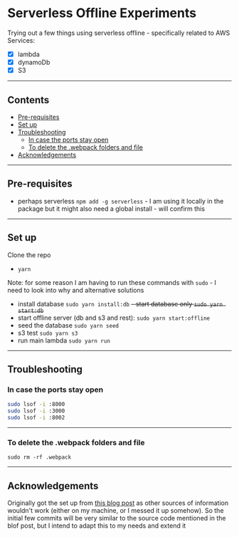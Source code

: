 # Serverless Offline Experiments <!-- omit in toc -->

Trying out a few things using serverless offline - specifically related to AWS Services:

- [x] lambda
- [x] dynamoDb
- [x] S3

---

## Contents <!-- omit in toc -->

- [Pre-requisites](#pre-requisites)
- [Set up](#set-up)
- [Troubleshooting](#troubleshooting)
  - [In case the ports stay open](#in-case-the-ports-stay-open)
  - [To delete the .webpack folders and file](#to-delete-the-webpack-folders-and-file)
- [Acknowledgements](#acknowledgements)

---

## Pre-requisites

- perhaps serverless `npm add -g serverless` - I am using it locally in the package but it might also need a global install - will confirm this

---

## Set up

Clone the repo

- `yarn`

Note: for some reason I am having to run these commands with `sudo` - I need to look into why and alternative solutions

- install database `sudo yarn install:db`
  ~~- start database only `sudo yarn start:db`~~
- start offline server (db and s3 and rest): `sudo yarn start:offline`
- seed the database `sudo yarn seed`
- s3 test `sudo yarn s3`
- run main lambda `sudo yarn run`

---

## Troubleshooting

### In case the ports stay open

```bash
sudo lsof -i :8000
sudo lsof -i :3000
sudo lsof -i :8002
```

---

### To delete the .webpack folders and file

`sudo rm -rf .webpack`

---

## Acknowledgements

Originally got the set up from [this blog post](https://blog.codecentric.de/en/2019/08/developing-aws-locally-with-serverless-offline-plugins/) as other sources of information wouldn't work (either on my machine, or I messed it up somehow). So the initial few commits will be very similar to the source code mentioned in the blof post, but I intend to adapt this to my needs and extend it
